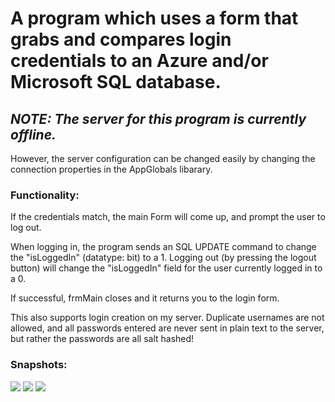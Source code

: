 
<h1>A program which uses a form that grabs and compares login credentials to an Azure and/or Microsoft SQL database.</h1>

<h2><i>NOTE: The server for this program is currently offline.</i></h2>
However, the server configuration can be changed easily by changing the connection properties in the AppGlobals libarary. 


<h3>Functionality:</h3>
If the credentials match, the main Form will come up, and prompt the user to log out.

When logging in, the program sends an SQL UPDATE command to change the "isLoggedIn" (datatype: bit) to a 1. 
Logging out (by pressing the logout button) will change the "isLoggedIn" field for the user currently logged in to a 0. 

If successful, frmMain closes and it returns you to the login form.  

This also supports login creation on my server. Duplicate usernames are not allowed, and all passwords entered are never sent in plain text to the server, but rather the passwords are all salt hashed! 



<h3>Snapshots:</h3>
<img src="https://github.com/jacobbetz/LoginSQL/blob/master/login.png">
<img src="https://github.com/jacobbetz/LoginSQL/blob/master/auth.png">
<img src="https://github.com/jacobbetz/LoginSQL/blob/master/logout.png">
